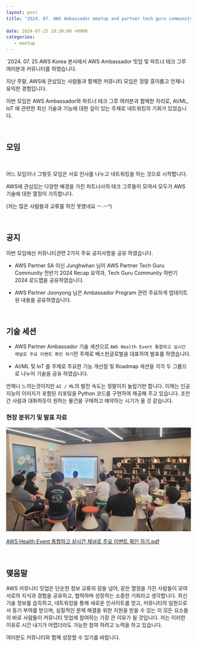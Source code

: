 ```yaml
---
layout: post
title: "2024. 07. AWS Ambassador meetup and partner tech guru community"

date: 2024-07-25 18:30:00 +0900
categories:
   - meetup
---
```


`2024. 07. 25 AWS Korea 본사에서 AWS Ambassador 밋업 및 파트너 테크 그루 여러분과 커뮤니티를 하였습니다.

지난 주말, AWS에 관심있는 사람들과 함께한 커뮤니티 모임은 정말 흥미롭고 언제나 유익한 경험입니다. 

이번 모임은 AWS Ambassador와 파트너 테크 그루 여러분과 함께한 자리로, AI/ML, IoT 에 관련한 최신 기술과 기능에 대한 깊이 있는 주제로 네트워킹의 기회가 있었습니다.

<br>

## 모임

<br>

어느 모임이나 그렇듯 모임은 서로 인사를 나누고 네트워킹을 하는 것으로 시작합니다. 

AWS에 관심있는 다양한 배경을 가진 파트너사의 테크 그루들이 모여서 모두가 AWS 기술에 대한 열정이 가득합니다.


(저는 많은 사람들과 교류를 하진 못했네요 ㅡ.ㅡ^)


<br>

## 공지  

이번 모임에선 커뮤니티관련 2가지 주요 공지사항을 공유 하였습니다.

- AWS Partner SA 이신 Junghwhan 님이 AWS Partner Tech Guru Community 전반기 2024 Recap 요약과, Tech Guru Community 하반기 2024 로드맵을 공유하였습니다.


- AWS Partner Joonyong 님은 Ambassador Program 관련 주요하게 업데이트된 내용을 공유하였습니다.

<br>

## 기술 세션

- AWS Partner Ambassador 기술 세션으로 `AWS Health Event 통합하고 실시간 채널로 주요 이벤트 확인 하기`란 주제로 베스핀글로벌을 대표하여 발표를 하였습니다.


- AI/ML 및 IoT 를 주제로 주요한 기능 개선점 및 Roadmap 세션을 각각 두 그룹으로 나누어 기술을 공유 하였습니다.

언제나 느끼는것이지만 `AI / ML`의 발전 속도는 정말이지 놀랍기만 합니다. 이제는 인공 지능이 이미지가 포함된 리포팅을 Python 코드를 구현하여 제공해 주고 있습니다. 
조만간 사람과 대화하듯이 원하는 물건을 구매하고 예약하는 시기가 올 것 같습니다.   


### 현장 분위기 및 발표 자료

![1000003303.jpg](/assets/images/24q3/1000003303.jpg)

[AWS Health Event 통합하고 실시간 채널로 주요 이벤트 확인 하기.pdf](/assets/archive/eeb94818-b3c6-49f1-92f4-dff3b86c468c.pdf)


<br>

## 맺음말

AWS 커뮤니티 밋업은 단순한 정보 교류의 장을 넘어, 같은 열정을 가진 사람들이 모여 서로의 지식과 경험을 공유하고, 협력하며 성장하는 소중한 기회라고 생각합니다. 
최신 기술 정보를 습득하고, 네트워킹을 통해 새로운 인사이트를 얻고, 커뮤니티의 일원으로서 동기 부여를 받으며, 실질적인 문제 해결을 위한 지원을 받을 수 있는 이 모든 요소들이 바로 사람들이 커뮤니티 밋업에 참여하는 가장 큰 이유가 될 것입니다. 
저는 이러한 이유로 시간 내기가 어렵더라도 가능한 참여 하려고 노력을 하고 있습니다. 

여러분도 커뮤니티와 함께 성장할 수 있기를 바랍니다.
